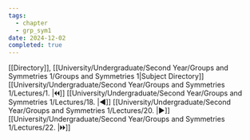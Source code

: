 ```yaml
---
tags:
  - chapter
  - grp_sym1
date: 2024-12-02
completed: true
---
```

[[Directory]], [[University/Undergraduate/Second Year/Groups and Symmetries 1/Groups and Symmetries 1|Subject Directory]]
[[University/Undergraduate/Second Year/Groups and Symmetries 1/Lectures/1. |🞀🞀]] [[University/Undergraduate/Second Year/Groups and Symmetries 1/Lectures/18. |◀]] [[University/Undergraduate/Second Year/Groups and Symmetries 1/Lectures/20. |▶]] [[University/Undergraduate/Second Year/Groups and Symmetries 1/Lectures/22. |🞂🞂]]
# 
## 
### 